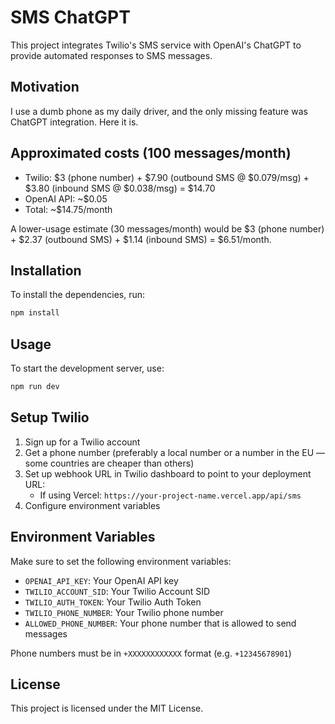 # SMS ChatGPT

This project integrates Twilio's SMS service with OpenAI's ChatGPT to provide automated responses to SMS messages.

## Motivation

I use a dumb phone as my daily driver, and the only missing feature was ChatGPT integration. Here it is.

## Approximated costs (100 messages/month)
- Twilio: $3 (phone number) + $7.90 (outbound SMS @ $0.079/msg) + $3.80 (inbound SMS @ $0.038/msg) = $14.70
- OpenAI API: ~$0.05
- Total: ~$14.75/month

A lower-usage estimate (30 messages/month) would be $3 (phone number) + $2.37 (outbound SMS) + $1.14 (inbound SMS) = $6.51/month.

## Installation

To install the dependencies, run:

```bash
npm install
```

## Usage

To start the development server, use:

```bash
npm run dev
```

## Setup Twilio

1. Sign up for a Twilio account
2. Get a phone number (preferably a local number or a number in the EU — some countries are cheaper than others)
3. Set up webhook URL in Twilio dashboard to point to your deployment URL:
   - If using Vercel: `https://your-project-name.vercel.app/api/sms`
4. Configure environment variables

## Environment Variables

Make sure to set the following environment variables:

- `OPENAI_API_KEY`: Your OpenAI API key
- `TWILIO_ACCOUNT_SID`: Your Twilio Account SID
- `TWILIO_AUTH_TOKEN`: Your Twilio Auth Token
- `TWILIO_PHONE_NUMBER`: Your Twilio phone number
- `ALLOWED_PHONE_NUMBER`: Your phone number that is allowed to send messages

Phone numbers must be in `+XXXXXXXXXXXX` format (e.g. `+12345678901`)

## License

This project is licensed under the MIT License.
